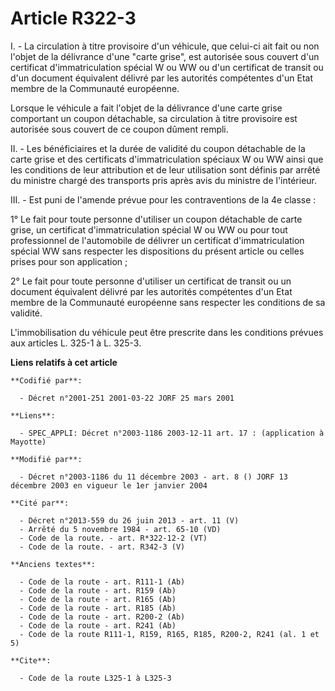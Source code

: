 # Article R322-3

I. - La circulation à titre provisoire d'un véhicule, que celui-ci ait fait ou non l'objet de la délivrance d'une "carte
grise", est autorisée sous couvert d'un certificat d'immatriculation spécial W ou WW ou d'un certificat de transit ou d'un
document équivalent délivré par les autorités compétentes d'un Etat membre de la Communauté européenne.

Lorsque le véhicule a fait l'objet de la délivrance d'une carte grise comportant un coupon détachable, sa circulation à titre
provisoire est autorisée sous couvert de ce coupon dûment rempli.

II. - Les bénéficiaires et la durée de validité du coupon détachable de la carte grise et des certificats d'immatriculation
spéciaux W ou WW ainsi que les conditions de leur attribution et de leur utilisation sont définis par arrêté du ministre
chargé des transports pris après avis du ministre de l'intérieur.

III. - Est puni de l'amende prévue pour les contraventions de la 4e classe :

1° Le fait pour toute personne d'utiliser un coupon détachable de carte grise, un certificat d'immatriculation spécial W ou
WW ou pour tout professionnel de l'automobile de délivrer un certificat d'immatriculation spécial WW sans respecter les
dispositions du présent article ou celles prises pour son application ;

2° Le fait pour toute personne d'utiliser un certificat de transit ou un document équivalent délivré par les autorités
compétentes d'un Etat membre de la Communauté européenne sans respecter les conditions de sa validité.

L'immobilisation du véhicule peut être prescrite dans les conditions prévues aux articles L. 325-1 à L. 325-3.

**Liens relatifs à cet article**

	**Codifié par**:

	  - Décret n°2001-251 2001-03-22 JORF 25 mars 2001

	**Liens**:

	  - SPEC_APPLI: Décret n°2003-1186 2003-12-11 art. 17 : (application à Mayotte)

	**Modifié par**:

	  - Décret n°2003-1186 du 11 décembre 2003 - art. 8 () JORF 13 décembre 2003 en vigueur le 1er janvier 2004

	**Cité par**:

	  - Décret n°2013-559 du 26 juin 2013 - art. 11 (V)
	  - Arrêté du 5 novembre 1984 - art. 65-10 (VD)
	  - Code de la route. - art. R*322-12-2 (VT)
	  - Code de la route. - art. R342-3 (V)

	**Anciens textes**:

	  - Code de la route - art. R111-1 (Ab)
	  - Code de la route - art. R159 (Ab)
	  - Code de la route - art. R165 (Ab)
	  - Code de la route - art. R185 (Ab)
	  - Code de la route - art. R200-2 (Ab)
	  - Code de la route - art. R241 (Ab)
	  - Code de la route R111-1, R159, R165, R185, R200-2, R241 (al. 1 et 5)

	**Cite**:

	  - Code de la route L325-1 à L325-3
